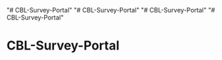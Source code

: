 "# CBL-Survey-Portal" 
"# CBL-Survey-Portal" 
"# CBL-Survey-Portal" 
"# CBL-Survey-Portal" 
# CBL-Survey-Portal
